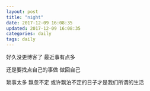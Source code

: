 ```yaml
---
layout: post
title: "night"
date: 2017-12-09 16:08:35
updated: 2017-12-09 16:08:35
categories: daily
tags: daily
---
```


好久没更博客了
最近事有点多

<!-- more -->

还是要找点自己的事做
做回自己

琐事太多
飘忽不定
或许飘泊不定的日子才是我们所谓的生活



